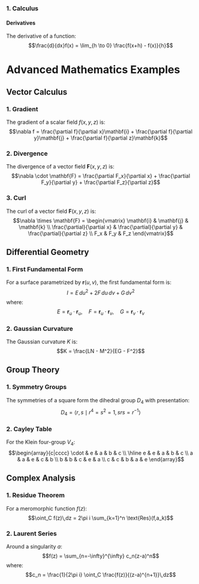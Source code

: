 ### 1. Calculus

#### Derivatives
The derivative of a function:
$$\frac{d}{dx}f(x) = \lim_{h \to 0} \frac{f(x+h) - f(x)}{h}$$

# Advanced Mathematics Examples

## Vector Calculus

### 1. Gradient
The gradient of a scalar field $f(x,y,z)$ is:
$$\nabla f = \frac{\partial f}{\partial x}\mathbf{i} + \frac{\partial f}{\partial y}\mathbf{j} + \frac{\partial f}{\partial z}\mathbf{k}$$

### 2. Divergence
The divergence of a vector field $\mathbf{F}(x,y,z)$ is:
$$\nabla \cdot \mathbf{F} = \frac{\partial F_x}{\partial x} + \frac{\partial F_y}{\partial y} + \frac{\partial F_z}{\partial z}$$

### 3. Curl
The curl of a vector field $\mathbf{F}(x,y,z)$ is:
$$\nabla \times \mathbf{F} = \begin{vmatrix} 
\mathbf{i} & \mathbf{j} & \mathbf{k} \\
\frac{\partial}{\partial x} & \frac{\partial}{\partial y} & \frac{\partial}{\partial z} \\
F_x & F_y & F_z
\end{vmatrix}$$

## Differential Geometry

### 1. First Fundamental Form
For a surface parametrized by $\mathbf{r}(u,v)$, the first fundamental form is:
$$I = E\,du^2 + 2F\,du\,dv + G\,dv^2$$
where:
$$E = \mathbf{r}_u \cdot \mathbf{r}_u, \quad F = \mathbf{r}_u \cdot \mathbf{r}_v, \quad G = \mathbf{r}_v \cdot \mathbf{r}_v$$

### 2. Gaussian Curvature
The Gaussian curvature $K$ is:
$$K = \frac{LN - M^2}{EG - F^2}$$

## Group Theory

### 1. Symmetry Groups
The symmetries of a square form the dihedral group $D_4$ with presentation:
$$D_4 = \langle r,s \mid r^4 = s^2 = 1, srs = r^{-1} \rangle$$

### 2. Cayley Table
For the Klein four-group $V_4$:
$$\begin{array}{c|cccc}
\cdot & e & a & b & c \\
\hline
e & e & a & b & c \\
a & a & e & c & b \\
b & b & c & e & a \\
c & c & b & a & e
\end{array}$$

## Complex Analysis

### 1. Residue Theorem
For a meromorphic function $f(z)$:
$$\oint_C f(z)\,dz = 2\pi i \sum_{k=1}^n \text{Res}(f,a_k)$$

### 2. Laurent Series
Around a singularity $a$:
$$f(z) = \sum_{n=-\infty}^{\infty} c_n(z-a)^n$$
where:
$$c_n = \frac{1}{2\pi i} \oint_C \frac{f(z)}{(z-a)^{n+1}}\,dz$$